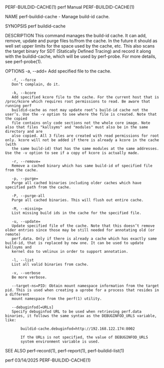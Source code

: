 PERF-BUILDID-CACHE(1)							  perf Manual							 PERF-BUILDID-CACHE(1)

NAME
       perf-buildid-cache - Manage build-id cache.

SYNOPSIS
       perf buildid-cache <options>

DESCRIPTION
       This command manages the build-id cache. It can add, remove, update and purge files to/from the cache. In the future it should as well set upper limits
       for the space used by the cache, etc. This also scans the target binary for SDT (Statically Defined Tracing) and record it along with the
       buildid-cache, which will be used by perf-probe. For more details, see perf-probe(1).

OPTIONS
       -a, --add=
	   Add specified file to the cache.

       -f, --force
	   Don’t complain, do it.

       -k, --kcore
	   Add specified kcore file to the cache. For the current host that is /proc/kcore which requires root permissions to read. Be aware that running perf
	   buildid-cache as root may update root’s build-id cache not the user’s. Use the -v option to see where the file is created. Note that the copied
	   file contains only code sections not the whole core image. Note also that files "kallsyms" and "modules" must also be in the same directory and are
	   also copied. All 3 files are created with read permissions for root only. kcore will not be added if there is already a kcore in the cache (with
	   the same build-id) that has the same modules at the same addresses. Use the -v option to see if a copy of kcore is actually made.

       -r, --remove=
	   Remove a cached binary which has same build-id of specified file from the cache.

       -p, --purge=
	   Purge all cached binaries including older caches which have specified path from the cache.

       -P, --purge-all
	   Purge all cached binaries. This will flush out entire cache.

       -M, --missing=
	   List missing build ids in the cache for the specified file.

       -u, --update=
	   Update specified file of the cache. Note that this doesn’t remove older entries since those may be still needed for annotating old (or remote)
	   perf.data. Only if there is already a cache which has exactly same build-id, that is replaced by new one. It can be used to update kallsyms and
	   kernel dso to vmlinux in order to support annotation.

       -l, --list
	   List all valid binaries from cache.

       -v, --verbose
	   Be more verbose.

       --target-ns=PID: Obtain mount namespace information from the target pid. This is used when creating a uprobe for a process that resides in a different
       mount namespace from the perf(1) utility.

       --debuginfod[=URLs]
	   Specify debuginfod URL to be used when retrieving perf.data binaries, it follows the same syntax as the DEBUGINFOD_URLS variable, like:

	       buildid-cache.debuginfod=http://192.168.122.174:8002

	       If the URLs is not specified, the value of DEBUGINFOD_URLS
	       system environment variable is used.

SEE ALSO
       perf-record(1), perf-report(1), perf-buildid-list(1)

perf									  03/14/2025							 PERF-BUILDID-CACHE(1)
